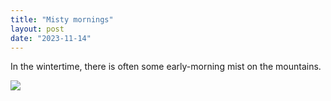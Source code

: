 ```yaml
---
title: "Misty mornings"
layout: post
date: "2023-11-14"
---
```


In the wintertime, there is often some early-morning mist on the mountains.

![](/assets/images/2023/20231114_0818022047956853903197562-1024x461.jpg)
